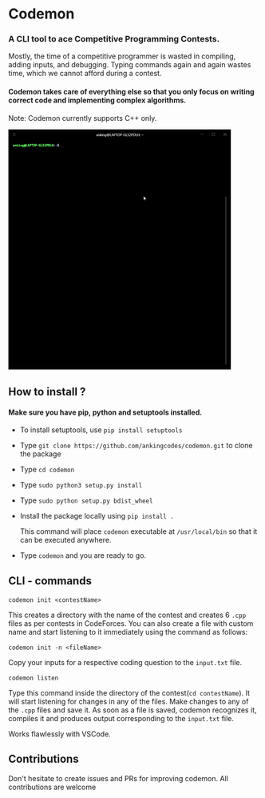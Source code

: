 #                           Codemon 
### A CLI tool to ace Competitive Programming Contests.

Mostly, the time of a competitive programmer is wasted in compiling, adding inputs, 
and debugging. Typing commands again and again wastes time, which we cannot afford 
during a contest. 

#### Codemon takes care of everything else so that you only focus on writing correct code and implementing complex algorithms.

Note: Codemon currently supports C++ only. 

![](code.gif)

## How to install ?
#### Make sure you have pip, python and setuptools installed.
- To install setuptools, use `pip install setuptools`
- Type `git clone https://github.com/ankingcodes/codemon.git` to clone the package
- Type `cd codemon`
- Type `sudo python3 setup.py install`
- Type `sudo python setup.py bdist_wheel`
- Install the package locally using `pip install .`
  
  This command will place `codemon` executable at `/usr/local/bin` so that it can 
  be executed anywhere.
- Type `codemon` and you are ready to go.

## CLI - commands
   ```
   codemon init <contestName>
   ```
    
  This creates a directory with the name of the contest and creates 6 `.cpp` files 
  as per contests in CodeForces.
  You can also create a file with custom name and start listening to it immediately using the command as follows: 
  ```
  codemon init -n <fileName>
  ```

  Copy your inputs for a respective coding question to the `input.txt` file.

  ```
  codemon listen 
  ```

  Type this command inside the directory of the contest(`cd contestName`). 
  It will start listening for changes in any of the files. Make changes to any 
  of the `.cpp` files and save it. 
  As soon as a file is saved, codemon recognizes it, compiles it and produces 
  output corresponding to the `input.txt` file. 

  Works flawlessly with VSCode.

## Contributions 
Don't hesitate to create issues and PRs for improving codemon. 
All contributions are welcome 
